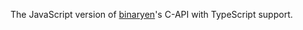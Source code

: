 The JavaScript version of [binaryen](https://github.com/WebAssembly/binaryen)'s C-API with TypeScript support.
